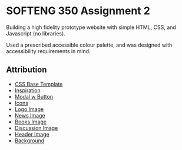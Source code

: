 # SOFTENG 350 Assignment 2

Building a high fidelity prototype website with simple HTML, CSS, and Javascript (no libraries). 

Used a prescribed accessible colour palette, and was designed with accessibility requirements in mind. 

## Attribution
- [CSS Base Template](https://www.w3schools.com/w3css/w3css_downloads.asp)
- [Inspiration](https://www.w3schools.com/w3css/w3css_templates.asp)
- [Modal w Button](https://codepen.io/Gthibaud/pen/MqpmXE)
- [Icons](https://fontawesome.com/)
- [Logo Image](https:/[/www.brandcrowd.com/)
- [News Image](https://www.pexels.com/photo/person-holding-white-and-brown-newspaper-3957616/)
- [Books Image](https://www.pexels.com/photo/pile-of-books-on-hand-2228557/)
- [Discussion Image](https://www.bds.org.nz/)
- [Header Image](https://unsplash.com/photos/_-hjiem5TqI)
- [Background](https://stock.adobe.com/nz/images/doodle-book-seamless-pattern-background/81274774?asset_id=81274774)
